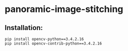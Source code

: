 # panoramic-image-stitching

## Installation:
```
pip install opencv-python==3.4.2.16
pip install opencv-contrib-python==3.4.2.16
```
